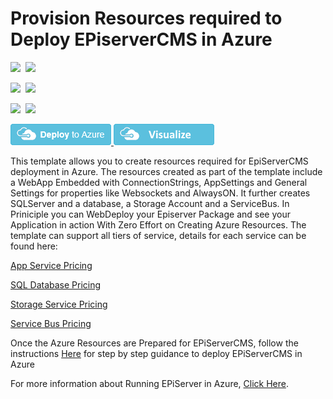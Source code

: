 # Provision Resources required to Deploy EPiserverCMS in Azure

<IMG SRC="https://azurequickstartsservice.blob.core.windows.net/badges/episerver-cms-in-azure/PublicLastTestDate.svg" />&nbsp;
<IMG SRC="https://azurequickstartsservice.blob.core.windows.net/badges/episerver-cms-in-azure/PublicDeployment.svg" />&nbsp;

<IMG SRC="https://azurequickstartsservice.blob.core.windows.net/badges/episerver-cms-in-azure/FairfaxLastTestDate.svg" />&nbsp;
<IMG SRC="https://azurequickstartsservice.blob.core.windows.net/badges/episerver-cms-in-azure/FairfaxDeployment.svg" />&nbsp;

<IMG SRC="https://azurequickstartsservice.blob.core.windows.net/badges/episerver-cms-in-azure/BestPracticeResult.svg" />&nbsp;
<IMG SRC="https://azurequickstartsservice.blob.core.windows.net/badges/episerver-cms-in-azure/CredScanResult.svg" />&nbsp;

<a href="https://portal.azure.com/#create/Microsoft.Template/uri/https%3A%2F%2Fraw.githubusercontent.com%2Fazure%2Fazure-quickstart-templates%2Fmaster%2F101-episerver-in-azure%2Fazuredeploy.json" target="_blank">
    <img src="https://raw.githubusercontent.com/Azure/azure-quickstart-templates/master/1-CONTRIBUTION-GUIDE/images/deploytoazure.png"/>
</a>
<a href="http://armviz.io/#/?load=https%3A%2F%2Fraw.githubusercontent.com%2FAzure%2Fazure-quickstart-templates%2Fmaster%2F101-episerver-in-azure%2Fazuredeploy.json" target="_blank">
    <img src="https://raw.githubusercontent.com/Azure/azure-quickstart-templates/master/1-CONTRIBUTION-GUIDE/images/visualizebutton.png"/>
</a>

This template allows you to create resources required for EpiServerCMS deployment in Azure. The resources created as part of the template include a WebApp Embedded with ConnectionStrings, AppSettings and General Settings for properties like Websockets and AlwaysON. It further creates SQLServer and a database, a Storage Account and a ServiceBus. In Priniciple you can WebDeploy your Episerver Package and see your Application in action With Zero Effort on Creating Azure Resources. The template can support all tiers of service, details for each service can be found here:

[App Service Pricing](https://azure.microsoft.com/en-us/pricing/details/app-service/)

[SQL Database Pricing](https://azure.microsoft.com/en-us/pricing/details/sql-database/)

[Storage Service Pricing](https://azure.microsoft.com/en-us/pricing/details/storage/blobs/)

[Service Bus Pricing](https://azure.microsoft.com/en-us/pricing/details/service-bus/)

Once the Azure Resources are Prepared for EPiServerCMS, follow the instructions [Here](http://world.episerver.com/documentation/Items/Developers-Guide/Episerver-CMS/9/Deployment/Deployment-scenarios/Deploying-to-Azure-webapps/) for step by step guidance to deploy EPiServerCMS in Azure

For more information about Running EPiServer in Azure, [Click Here](https://azure.microsoft.com/en-us/blog/announcing-episerver-cms-in-azure-marketplace-3/).


